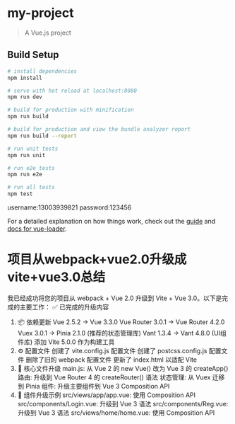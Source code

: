 # my-project

> A Vue.js project

## Build Setup

``` bash
# install dependencies
npm install

# serve with hot reload at localhost:8080
npm run dev

# build for production with minification
npm run build

# build for production and view the bundle analyzer report
npm run build --report

# run unit tests
npm run unit

# run e2e tests
npm run e2e

# run all tests
npm test
```
username:13003939821
password:123456

For a detailed explanation on how things work, check out the [guide](http://vuejs-templates.github.io/webpack/) and [docs for vue-loader](http://vuejs.github.io/vue-loader).



# 项目从webpack+vue2.0升级成vite+vue3.0总结
我已经成功将您的项目从 webpack + Vue 2.0 升级到 Vite + Vue 3.0。以下是完成的主要工作：
✅ 已完成的升级内容
1. 📦 依赖更新
    Vue 2.5.2 → Vue 3.3.0
    Vue Router 3.0.1 → Vue Router 4.2.0
    Vuex 3.0.1 → Pinia 2.1.0 (推荐的状态管理库)
    Vant 1.3.4 → Vant 4.8.0 (UI组件库)
    添加 Vite 5.0.0 作为构建工具
2. ⚙️ 配置文件
    创建了 vite.config.js 配置文件
    创建了 postcss.config.js 配置文件
    删除了旧的 webpack 配置文件
    更新了 index.html 以适配 Vite
3. 🔧 核心文件升级
    main.js: 从 Vue 2 的 new Vue() 改为 Vue 3 的 createApp()
    路由: 升级到 Vue Router 4 的 createRouter() 语法
    状态管理: 从 Vuex 迁移到 Pinia
    组件: 升级主要组件到 Vue 3 Composition API
4. 🎨 组件升级示例
    src/views/app/app.vue: 使用 Composition API
    src/components/Login.vue: 升级到 Vue 3 语法
    src/components/Reg.vue: 升级到 Vue 3 语法
    src/views/home/home.vue: 使用 Composition API
